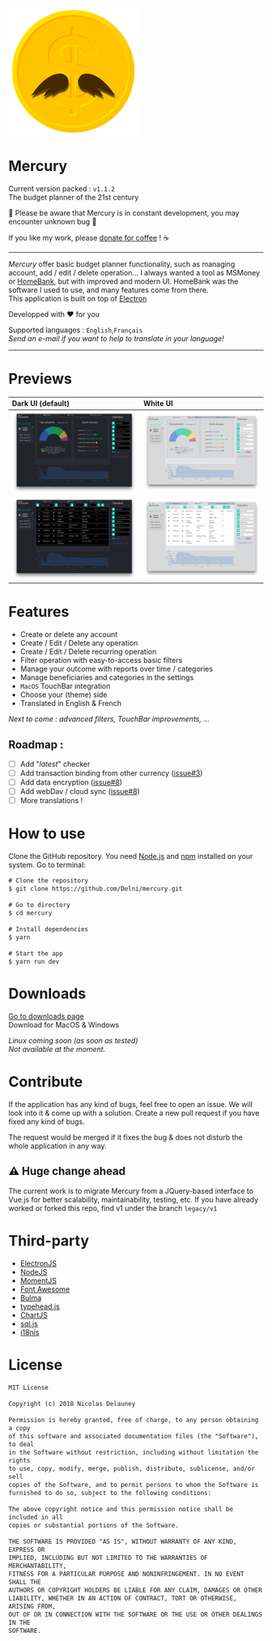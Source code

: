 ![icon](/img/256x256.png)

# Mercury
Current version packed : `v1.1.2`  
The budget planner of the 21st century  

:construction: Please be aware that Mercury is in constant development, you may encounter unknown bug :construction:

If you like my work, please [donate for coffee](http://ko-fi.com/delnim) ! :coffee:

---

*Mercury* offer basic budget planner functionality, such as managing account, add / edit / delete operation... I always wanted a tool as MSMoney or [HomeBank](http://homebank.free.fr), but with improved and modern UI. HomeBank was the software I used to use, and many features come from there.  
This application is built on top of [Electron](electron.atom.io)

Developped with ♥ for you

Supported languages : `English`,`Français`  
*Send an e-mail if you want to help to translate in your language!*

---
# Previews
| Dark UI (default) | White UI     |
| :------------- | :------------- |
| ![mainView](/img/mainViewDark.png) | ![mainView](/img/mainViewLight.png)       |
| ![mainView](/img/accountViewDark.png) | ![mainView](/img/accountViewLight.png) |


# Features
 * Create or delete any account
 * Create / Edit / Delete any operation
 * Create / Edit / Delete recurring operation
 * Filter operation with easy-to-access basic filters
 * Manage your outcome with reports over time / categories
 * Manage beneficiaries and categories in the settings
 * `MacOS` TouchBar integration
 * Choose your (theme) side
 * Translated in English & French


 *Next to come : advanced filters, TouchBar improvements, ...*
## Roadmap : 
 * [ ] Add "*latest*" checker
 * [ ] Add transaction binding from other currency ([issue#3](https://github.com/Delni/mercury/issues/3))
 * [ ] Add data encryption ([issue#8](https://github.com/Delni/mercury/issues/8))
 * [ ] Add webDav / cloud sync ([issue#8](https://github.com/Delni/mercury/issues/8))
 * [ ] More translations !

# How to use
Clone the GitHub repository. You need [Node.js](https://nodesjs.org) and [npm](https://npmjs.com) installed on your system. Go to terminal:

```
# Clone the repository
$ git clone https://github.com/Delni/mercury.git

# Go to directory
$ cd mercury

# Install dependencies
$ yarn

# Start the app
$ yarn run dev
```

# Downloads
[Go to downloads page](https://github.com/Delni/mercury/releases)  
Download for MacOS & Windows

*Linux coming soon (as soon as tested)*  
*Not available at the moment.*

# Contribute
If the application has any kind of bugs, feel free to open an issue. We will look into it & come up with a solution. Create a new pull request if you have fixed any kind of bugs.

The request would be merged if it fixes the bug & does not disturb the whole application in any way.

## :warning: Huge change ahead
The current work is to migrate Mercury from a JQuery-based interface to Vue.js for better scalability, maintainability, testing, etc. If you have already worked or forked this repo, find v1 under the branch `legacy/v1`

# Third-party

  * [ElectronJS](https://electron.atom.io)
  * [NodeJS](https://nodesjs.org)
  * [MomentJS](http://momentjs.com/)
  * [Font Awesome](http://fontawesome.io/)
  * [Bulma](http://bulma.io/)
  * [typehead.js](https://github.com/twitter/typeahead.js/)
  * [ChartJS](http://www.chartjs.org/)
  * [sql.js](https://github.com/kripken/sql.js)
  * [i18njs](http://i18njs.com/)

# License

```
MIT License

Copyright (c) 2018 Nicolas Delauney

Permission is hereby granted, free of charge, to any person obtaining a copy
of this software and associated documentation files (the "Software"), to deal
in the Software without restriction, including without limitation the rights
to use, copy, modify, merge, publish, distribute, sublicense, and/or sell
copies of the Software, and to permit persons to whom the Software is
furnished to do so, subject to the following conditions:

The above copyright notice and this permission notice shall be included in all
copies or substantial portions of the Software.

THE SOFTWARE IS PROVIDED "AS IS", WITHOUT WARRANTY OF ANY KIND, EXPRESS OR
IMPLIED, INCLUDING BUT NOT LIMITED TO THE WARRANTIES OF MERCHANTABILITY,
FITNESS FOR A PARTICULAR PURPOSE AND NONINFRINGEMENT. IN NO EVENT SHALL THE
AUTHORS OR COPYRIGHT HOLDERS BE LIABLE FOR ANY CLAIM, DAMAGES OR OTHER
LIABILITY, WHETHER IN AN ACTION OF CONTRACT, TORT OR OTHERWISE, ARISING FROM,
OUT OF OR IN CONNECTION WITH THE SOFTWARE OR THE USE OR OTHER DEALINGS IN THE
SOFTWARE.
```
